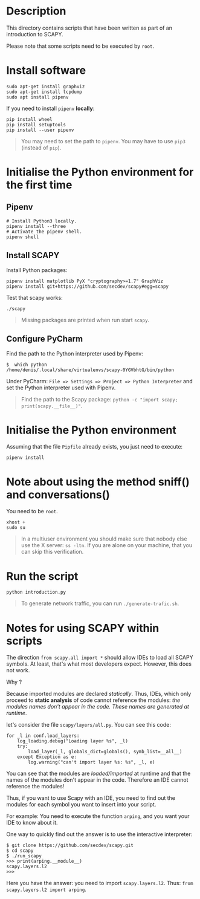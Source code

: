 # Description

This directory contains scripts that have been written as part of an introduction to SCAPY.

Please note that some scripts need to be executed by `root`.

# Install software

    sudo apt-get install graphviz
    sudo apt-get install tcpdump
    sudo apt install pipenv

If you need to install `pipenv` **locally**:

    pip install wheel
    pip install setuptools
    pip install --user pipenv

> You may need to set the path to `pipenv`. You may have to use `pip3` (instead of `pip`). 

# Initialise the Python environment for the first time

## Pipenv

    # Install Python3 locally.
    pipenv install --three
    # Activate the pipenv shell.
    pipenv shell

## Install SCAPY

Install Python packages:

    pipenv install matplotlib PyX "cryptography>=1.7" GraphViz
    pipenv install git+https://github.com/secdev/scapy#egg=scapy

Test that scapy works:

    ./scapy

> Missing packages are printed when run start `scapy`.

## Configure PyCharm

Find the path to the Python interpreter used by Pipenv:

    $  which python
    /home/denis/.local/share/virtualenvs/scapy-0YGVbhtG/bin/python

Under PyCharm: `File => Settings => Project => Python Interpreter` and set the
Python interpreter used with Pipenv.

> Find the path to the Scapy package: `python -c "import scapy; print(scapy.__file__)"`.

# Initialise the Python environment

Assuming that the file `Pipfile` already exists, you just need to execute:

    pipenv install

# Note about using the method sniff() and conversations()

You need to be `root`.

    xhost +
    sudo su

> In a multiuser environment you should make sure that nobody else use the X server: `ss -ltn`.
> If you are alone on your machine, that you can skip this verification.

# Run the script

    python introduction.py

> To generate network traffic, you can run `./generate-trafic.sh`.

# Notes for using SCAPY within scripts

The direction `from scapy.all import *` should allow IDEs to load all SCAPY symbols.
At least, that's what most developers expect. However, this does not work.

Why ?

Because imported modules are declared _statically_. Thus, IDEs, which only proceed to
**static analysis** of code cannot reference the modules: _the modules names don't appear in the code.
These names are generated at runtime_.

let's consider the file `scapy/layers/all.py`. You can see this code:

    for _l in conf.load_layers:
        log_loading.debug("Loading layer %s", _l)
        try:
            load_layer(_l, globals_dict=globals(), symb_list=__all__)
        except Exception as e:
            log.warning("can't import layer %s: %s", _l, e)

You can see that the modules are _loaded/imported_ at runtime and that the names
of the modules don't appear in the code. Therefore an IDE cannot reference the modules!

Thus, if you want to use Scapy with an IDE, you need to find out the modules for each symbol you want to insert into your script.

For example: You need to execute the function `arping`, and you want your IDE to know about it.

One way to quickly find out the answer is to use the interactive interpreter:

    $ git clone https://github.com/secdev/scapy.git
    $ cd scapy
    $ ./run_scapy  
    >>> print(arping.__module__)
    scapy.layers.l2
    >>> 
 
Here you have the answer: you need to import `scapy.layers.l2`.
Thus: `from scapy.layers.l2 import arping`.

